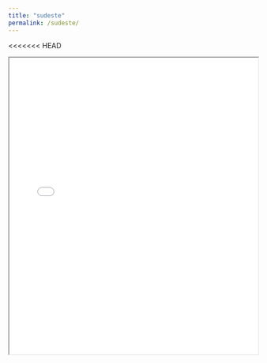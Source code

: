```yaml
---
title: "sudeste"
permalink: /sudeste/
---
```


<<<<<<< HEAD
<iframe src="../.shadow/sudeste.html" width="100%" height="600px"></iframe>